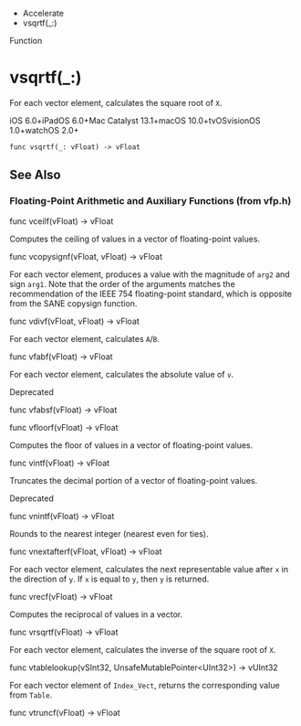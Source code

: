 

- Accelerate
-  vsqrtf(\_:) 

Function

# vsqrtf(\_:)

For each vector element, calculates the square root of `X`.

iOS 6.0+iPadOS 6.0+Mac Catalyst 13.1+macOS 10.0+tvOSvisionOS 1.0+watchOS 2.0+

``` source
func vsqrtf(_: vFloat) -> vFloat
```

## See Also

### Floating-Point Arithmetic and Auxiliary Functions (from vfp.h)

func vceilf(vFloat) -> vFloat

Computes the ceiling of values in a vector of floating-point values.

func vcopysignf(vFloat, vFloat) -> vFloat

For each vector element, produces a value with the magnitude of `arg2` and sign `arg1`. Note that the order of the arguments matches the recommendation of the IEEE 754 floating-point standard, which is opposite from the SANE copysign function.

func vdivf(vFloat, vFloat) -> vFloat

For each vector element, calculates `A`/`B`.

func vfabf(vFloat) -> vFloat

For each vector element, calculates the absolute value of `v`.

Deprecated

func vfabsf(vFloat) -> vFloat

func vfloorf(vFloat) -> vFloat

Computes the floor of values in a vector of floating-point values.

func vintf(vFloat) -> vFloat

Truncates the decimal portion of a vector of floating-point values.

Deprecated

func vnintf(vFloat) -> vFloat

Rounds to the nearest integer (nearest even for ties).

func vnextafterf(vFloat, vFloat) -> vFloat

For each vector element, calculates the next representable value after `x` in the direction of `y`. If `x` is equal to `y`, then `y` is returned.

func vrecf(vFloat) -> vFloat

Computes the reciprocal of values in a vector.

func vrsqrtf(vFloat) -> vFloat

For each vector element, calculates the inverse of the square root of `X`.

func vtablelookup(vSInt32, UnsafeMutablePointer&lt;UInt32>) -> vUInt32

For each vector element of `Index_Vect`, returns the corresponding value from `Table`.

func vtruncf(vFloat) -> vFloat

